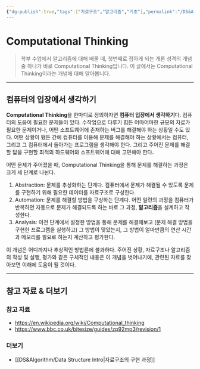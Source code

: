 ```yaml
---
{"dg-publish":true,"tags":["자료구조","알고리즘","기초"],"permalink":"/DS&Algorithm/Computational Thinking/","dgPassFrontmatter":true,"created":"2024-08-01T00:32:10.000+08:00","updated":"2024-08-27T11:46:53.825+08:00"}
---
```




# Computational Thinking

> 학부 수업에서 알고리즘에 대해 배울 때, 첫번째로 접하게 되는 개론 성격의 개념 중 하나가 바로 Computational Thinking입니다. 이 글에서는 Computational Thinking이라는 개념에 대해 알아봅니다.

---

## 컴퓨터의 입장에서 생각하기

**Computational Thinking**을 한마디로 정의하자면 **컴퓨터 입장에서 생각하기**다. 컴퓨터의 도움이 필요한 문제들이 있다. 수작업으로 다루기 힘든 어마어마한 규모의 자료가 필요한 문제이거나, 어떤 소프트웨어에 존재하는 버그를 해결해야 하는 상황일 수도 있다. 어떤 상황이 됐든 간에 컴퓨터를 이용해 문제를 해결해야 하는 상황에서는 컴퓨터, 그리고 그 컴퓨터에서 돌아가는 프로그램을 생각해야 한다. 그리고 주어진 문제를 해결할 답을 구현할 최적의 하드웨어와 소프트웨어에 대해 고민해야 한다.

어떤 문제가 주어졌을 때, Computational Thinking을 통해 문제를 해결하는 과정은 크게 세 단계로 나뉜다.

1. Abstraction: 문제를 추상화하는 단계다. 컴퓨터에서 문제가 해결될 수 있도록 문제를 구현하기 위해 필요한 데이터를 자료구조로 구성한다.
2. Automation: 문제를 해결할 방법을 구상하는 단계다. 어떤 일련의 과정을 컴퓨터가 반복하면 자동으로 문제가 해결되도록 하는 바로 그 과정, **알고리즘**을 설계하고 작성한다.
3. Analysis: 이전 단계에서 설정한 방법을 통해 문제를 해결해보고 (문제 해결 방법을 구현한 프로그램을 실행하고) 그 방법이 맞았는지, 그 방법이 얼마만큼의 연산 시간과 메모리를 필요로 하는지 계산하고 평가한다.

이 개념은 어디까지나 추상적인 방법론에 불과하다. 주어진 상황, 자료구조나 알고리즘의 작성 및 실행, 평가와 같은 구체적인 내용은 이 개념을 벗어나기에, 관련된 자료를 찾아보면 이해에 도움이 될 것이다.

---

## 참고 자료 & 더보기

### 참고 자료
+ https://en.wikipedia.org/wiki/Computational_thinking
+ https://www.bbc.co.uk/bitesize/guides/zp92mp3/revision/1

### 더보기
+ [[DS&Algorithm/Data Structure Intro\|자료구조의 구현 과정]]